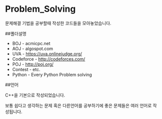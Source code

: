 # Problem_Solving
문제해결 기법을 공부할때 작성한 코드들을 모아놓았습니다.

##폴더설명

- BOJ - acmicpc.net 
- AOJ - algospot.com
- UVA - https://uva.onlinejudge.org/
- Codeforce - http://codeforces.com/
- POJ - http://poj.org/
- Contest - etc.
- Python - Every Python Problem solving

##언어

C++을 기본으로 작성되었습니다.

보통 쉽다고 생각하는 문제 혹은 다른언어를 공부하기에 좋은 문제들은 여러 언어로 작성됩니다.
